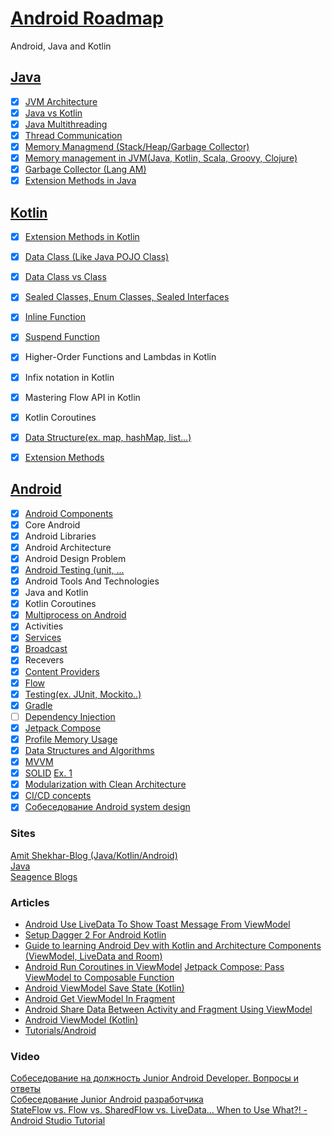 # [Android Roadmap](https://roadmap.sh/android)
Android, Java and Kotlin

## [Java](https://github.com/goodluck3301/android-interview/tree/main/Java)
- [x] [JVM Architecture](https://medium.com/java-for-beginners/understanding-java-virtual-machine-jvm-architecture-e68d1c611026)
- [x] [Java vs Kotlin](https://www.youtube.com/watch?v=RPvEAcjVvBQ)
- [x] [Java Multithreading](https://github.com/goodluck3301/android-interview/tree/main/Java/MultiThreading)
- [x] [Thread Communication](https://github.com/goodluck3301/android-interview/tree/main/Java/MultiThreading)
- [x] [Memory Managmend (Stack/Heap/Garbage Collector)](https://github.com/goodluck3301/android-interview/tree/main/Java/Memory#things-you-need-to-know-about-memory-management-in-java)
- [x] [Memory management in JVM(Java, Kotlin, Scala, Groovy, Clojure)](https://deepu.tech/memory-management-in-jvm/)
- [x] [Garbage Collector (Lang AM)](https://www.youtube.com/watch?v=-ehHDzjCd-s)
- [x] [Extension Methods in Java](https://www.geeksforgeeks.org/java-extension-methods/)

## [Kotlin](https://github.com/goodluck3301/android-interview/tree/main/Kotin)
- [x] [Extension Methods in Kotlin](https://github.com/goodluck3301/android-interview/blob/main/Kotin/Other/README.md#extension-function)
- [x] [Data Class (Like Java POJO Class)](https://github.com/goodluck3301/android-interview/tree/main/Kotin/Diference/DataClass)
- [x] [Data Class vs Class](https://www.youtube.com/watch?v=Z6xj7hta7Ac)
- [x] [Sealed Classes, Enum Classes, Sealed Interfaces](https://github.com/goodluck3301/android-interview/blob/main/Android/SealedClass/README.md#enum-class--sealed-class)
- [x] [Inline Function](https://github.com/goodluck3301/android-interview/blob/main/Kotin/Other/README.md#inline-function)
- [x] [Suspend Function](https://www.youtube.com/watch?v=yc_WfBp-PdE) 
- [x] Higher-Order Functions and Lambdas in Kotlin
- [x] Infix notation in Kotlin
- [x] Mastering Flow API in Kotlin
- [x] Kotlin Coroutines
- [x] [Data Structure(ex. map, hashMap, list...)](https://github.com/goodluck3301/data-structures-and-algorithms)
- [x] [Extension Methods](https://www.geeksforgeeks.org/kotlin-extension-function/)


## [Android](https://github.com/goodluck3301/android-interview/tree/main/Android)

- [x] [Android Components](https://github.com/goodluck3301/android-interview/tree/main/Android#android-components)
- [x] Core Android
- [x] Android Libraries
- [x] Android Architecture
- [x] Android Design Problem
- [x] [Android Testing (unit, ...](https://github.com/goodluck3301/android-interview/tree/main/Android#testing-android)
- [x] Android Tools And Technologies
- [x] Java and Kotlin
- [x] Kotlin Coroutines
- [x] [Multiprocess on Android](https://medium.com/@rotxed/going-multiprocess-on-android-52975ed8863c)
- [x] Activities
- [x] [Services](https://github.com/goodluck3301/android-interview/tree/main/Android/Services)
- [x] [Broadcast](https://developer.android.com/guide/components/broadcasts)
- [x] Recevers 
- [x] [Content Providers](https://www.youtube.com/watch?v=zeDzbzLmpLs) 
- [x] [Flow](https://logidots.com/insights/live-data-flow-shared-flow-state-flow-2/) 
- [x] [Testing(ex. JUnit, Mockito..)](https://github.com/goodluck3301/android-roadmap/tree/main/Android/Other/Testing)
- [x] [Gradle](https://www.kodeco.com/249-gradle-tutorial-for-android-getting-started)
- [ ] [Dependency Injection](https://medium.com/swlh/dependency-injection-with-koin-6b6364dc8dba)
- [x] [Jetpack Compose](https://developer.android.com/courses/jetpack-compose/course)
- [x] [Profile Memory Usage](https://www.kodeco.com/books/android-debugging-by-tutorials/v1.0/chapters/10-profile-memory-usage)
- [x] [Data Structures and Algorithms](https://github.com/goodluck3301/data-structures-and-algorithms)
- [x] [MVVM](https://github.com/goodluck3301/android-interview/tree/main/Android/MVVM)
- [x] [SOLID](https://www.youtube.com/watch?v=A6wEkG4B38E) [Ex. 1](https://itnext.io/solid-principles-explanation-and-examples-715b975dcad4)
- [x] [Modularization with Clean Architecture](https://github.com/goodluck3301/android-roadmap/tree/main/Android/CleanArchitecture#android-app-modularization-with-clean-architecture)
- [x] [CI/CD concepts](https://docs.gitlab.com/ee/ci/introduction/index.html#continuous-integration)
- [x] [Собеседование Android system design](https://www.youtube.com/watch?v=FmgzRI47NiA)

### Sites
[Amit Shekhar-Blog (Java/Kotlin/Android)](https://github.com/amitshekhariitbhu/android-interview-questions#core-android)</br>
[Java](https://www.javapedia.net/module/Java)</br>
[Seagence Blogs](https://github.com/goodluck3301/android-interview/tree/main/Java/Memory#things-you-need-to-know-about-memory-management-in-java)</br>

### Articles

- [Android Use LiveData To Show Toast Message From ViewModel](https://code.luasoftware.com/tutorials/android/android-use-livedata-to-show-toast-message-from-viewmodel)
- [Setup Dagger 2 For Android Kotlin](https://code.luasoftware.com/tutorials/android/setup-dagger2-for-android-kotlin)
- [Guide to learning Android Dev with Kotlin and Architecture Components (ViewModel, LiveData and Room)](https://code.luasoftware.com/tutorials/android/learning-android-dev-with-kotlin-and-architecture-components)
- [Android Run Coroutines in ViewModel](https://code.luasoftware.com/tutorials/android/android-run-coroutines-in-viewmodel)
[Jetpack Compose: Pass ViewModel to Composable Function](https://code.luasoftware.com/tutorials/android/jetpack-compose-pass-viewmodel-to-composable-function)
- [Android ViewModel Save State (Kotlin)](https://code.luasoftware.com/tutorials/android/android-viewmodel-save-state)
- [Android Get ViewModel In Fragment](https://code.luasoftware.com/tutorials/android/android-get-viewmodel)
- [Android Share Data Between Activity and Fragment Using ViewModel](https://code.luasoftware.com/tutorials/android/android-share-data-between-activity-and-fragment-using-viewmodel)
- [Android ViewModel (Kotlin)](https://code.luasoftware.com/tutorials/android/android-viewmodel)
- [Tutorials/Android](https://code.luasoftware.com/tutorials/android/android-viewmodel)

### Video
[Собеседование на должность Junior Android Developer. Вопросы и ответы](https://www.youtube.com/watch?v=odnGQh08b8Q)</br>
[Собеседование Junior Android разработчика](https://www.youtube.com/watch?v=iZTJ0WRX4yU)</br>
[StateFlow vs. Flow vs. SharedFlow vs. LiveData... When to Use What?! - Android Studio Tutorial](https://www.youtube.com/watch?v=6Jc6-INantQ&t=963s)
